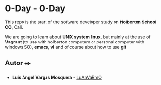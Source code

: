 # 0-Day - 0-Day

This repo is the start of the software developer study on **Holberton School CO**, Cali.

We are going to learn about **UNIX system linux**, but mainly at the use of **Vagrant** (to use with holberton computers or personal computer with windows SO), **emacs**, **vi** and of course about how to use **git**

## Autor ✒️

* **Luis Angel Vargas Mosquera** - [LuAnVaRmO](https://github.com/LuAnVaRmO)
